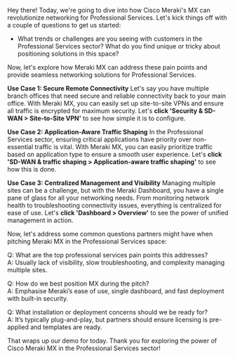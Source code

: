 Hey there! Today, we're going to dive into how Cisco Meraki's MX can revolutionize networking for Professional Services. Let's kick things off with a couple of questions to get us started:

- What trends or challenges are you seeing with customers in the Professional Services sector? What do you find unique or tricky about positioning solutions in this space?

Now, let's explore how Meraki MX can address these pain points and provide seamless networking solutions for Professional Services.

**Use Case 1: Secure Remote Connectivity**
Let's say you have multiple branch offices that need secure and reliable connectivity back to your main office. With Meraki MX, you can easily set up site-to-site VPNs and ensure all traffic is encrypted for maximum security. Let's **click 'Security & SD-WAN > Site-to-Site VPN'** to see how simple it is to configure.

**Use Case 2: Application-Aware Traffic Shaping**
In the Professional Services sector, ensuring critical applications have priority over non-essential traffic is vital. With Meraki MX, you can easily prioritize traffic based on application type to ensure a smooth user experience. Let's **click 'SD-WAN & traffic shaping > Application-aware traffic shaping'** to see how this is done.

**Use Case 3: Centralized Management and Visibility**
Managing multiple sites can be a challenge, but with the Meraki Dashboard, you have a single pane of glass for all your networking needs. From monitoring network health to troubleshooting connectivity issues, everything is centralized for ease of use. Let's **click 'Dashboard > Overview'** to see the power of unified management in action.

Now, let's address some common questions partners might have when pitching Meraki MX in the Professional Services space:

Q: What are the top professional services pain points this addresses?  
A: Usually lack of visibility, slow troubleshooting, and complexity managing multiple sites.

Q: How do we best position MX during the pitch?  
A: Emphasise Meraki’s ease of use, single dashboard, and fast deployment with built-in security.

Q: What installation or deployment concerns should we be ready for?  
A: It’s typically plug-and-play, but partners should ensure licensing is pre-applied and templates are ready.

That wraps up our demo for today. Thank you for exploring the power of Cisco Meraki MX in the Professional Services sector!